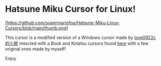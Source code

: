 # Hatsune Miku Cursor for Linux!

[https://github.com/supermariofps/Hatsune-Miku-Linux-Cursors/blob/main/thumb.png]

This cursor is a modified version of a Windows cursor made by [love0922c的小屋](https://home.gamer.com.tw/creationDetail.php?sn=1760192) mescled with a Book and Kotatsu cursors found [here](https://paradise-cheaters.blogspot.com/2014/09/software-cursor-hatsune-miku-pack.html) with a few original ones made by myself!

Enjoy
